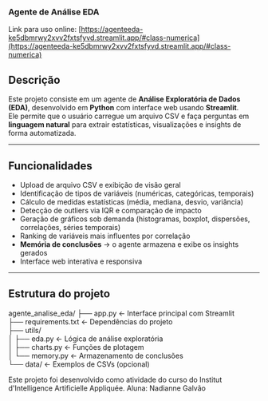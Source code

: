 ### Agente de Análise EDA

Link para uso online:  [https://agenteeda-ke5dbmrwy2xvv2fxtsfyvd.streamlit.app/#class-numerica](https://agenteeda-ke5dbmrwy2xvv2fxtsfyvd.streamlit.app/#class-numerica)

##  Descrição

Este projeto consiste em um agente de **Análise Exploratória de Dados (EDA)**, desenvolvido em **Python** com interface web usando **Streamlit**.  
Ele permite que o usuário carregue um arquivo CSV e faça perguntas em **linguagem natural** para extrair estatísticas, visualizações e insights de forma automatizada.

---

##  Funcionalidades

-  Upload de arquivo CSV e exibição de visão geral  
-  Identificação de tipos de variáveis (numéricas, categóricas, temporais)  
-  Cálculo de medidas estatísticas (média, mediana, desvio, variância)  
-  Detecção de outliers via IQR e comparação de impacto  
-  Geração de gráficos sob demanda (histogramas, boxplot, dispersões, correlações, séries temporais)  
-  Ranking de variáveis mais influentes por correlação  
-  **Memória de conclusões** → o agente armazena e exibe os insights gerados  
-  Interface web interativa e responsiva

---

##  Estrutura do projeto

agente_analise_eda/
├── app.py                ← Interface principal com Streamlit  
├── requirements.txt      ← Dependências do projeto  
├── utils/  
│   ├── eda.py             ← Lógica de análise exploratória  
│   ├── charts.py          ← Funções de plotagem  
│   └── memory.py          ← Armazenamento de conclusões  
└── data/                  ← Exemplos de CSVs (opcional)  


Este projeto foi desenvolvido como atividade do curso do Institut d'Intelligence Artificielle Appliquée.
Aluna: Nadianne Galvão

